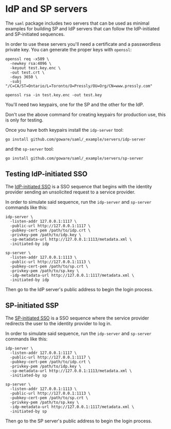 # IdP and SP servers

The `saml` package includes two servers that can be used as minimal examples
for building SP and IdP servers that can follow the IdP-initiated and
SP-initiated sequences.

In order to use these servers you'll need a certificate and a passwordless
private key. You can generate the proper keys with `openssl`:

```
openssl req -x509 \
  -newkey rsa:4096 \
  -keyout test.key.enc \
  -out test.crt \
  -days 3650 \
  -subj "/C=CA/ST=Ontario/L=Toronto/O=Pressly/OU=Org/CN=www.pressly.com"

openssl rsa -in test.key.enc -out test.key
```

You'll need two keypairs, one for the SP and the other for the IdP.

Don't use the above command for creating keypairs for production use, this is
only for testing.

Once you have both keypairs install the `idp-server` tool:

```
go install github.com/goware/saml/_example/servers/idp-server
```

and the `sp-server` tool:

```
go install github.com/goware/saml/_example/servers/sp-server
```

## Testing IdP-initiated SSO

The [IdP-initiated
SSO](http://saml.xml.org/wiki/idp-initiated-single-sign-on-post-binding) is a
SSO sequence that begins with the identity provider sending an unsolicited
request to a service provider.

In order to simulate said sequence, run the `idp-server` and `sp-server`
commands like this:

```
idp-server \
  -listen-addr 127.0.0.1:1117 \
  -public-url http://127.0.0.1:1117 \
  -pubkey-cert-pem /path/to/idp.crt \
  -privkey-pem /path/to/idp.key \
  -sp-metadata-url http://127.0.0.1:1113/metadata.xml \
  -initiated-by idp
```

```
sp-server \
  -listen-addr 127.0.0.1:1113 \
  -public-url http://127.0.0.1:1113 \
  -pubkey-cert-pem /path/to/sp.crt \
  -privkey-pem /path/to/sp.key \
  -idp-metadata-url http://127.0.0.1:1117/metadata.xml \
  -initiated-by idp
```

Then go to the IdP server's public address to begin the login process.

## SP-initiated SSP

The [SP-initiated
SSO](http://saml.xml.org/wiki/sp-initiated-single-sign-on-postartifact-bindings)
is a SSO sequence where the service provider redirects the user to the identity
provider to log in.

In order to simulate said sequence, run the `idp-server` and `sp-server`
commands like this:

```
idp-server \
  -listen-addr 127.0.0.1:1117 \
  -public-url http://127.0.0.1:1117 \
  -pubkey-cert-pem /path/to/idp.crt \
  -privkey-pem /path/to/idp.key \
  -sp-metadata-url http://127.0.0.1:1113/metadata.xml \
  -initiated-by sp
```

```
sp-server \
  -listen-addr 127.0.0.1:1113 \
  -public-url http://127.0.0.1:1113 \
  -pubkey-cert-pem /path/to/sp.crt \
  -privkey-pem /path/to/sp.key \
  -idp-metadata-url http://127.0.0.1:1117/metadata.xml \
  -initiated-by sp
```

Then go to the SP server's public address to begin the login process.

